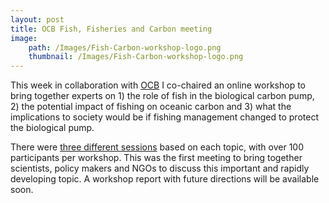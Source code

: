 ```yaml
---
layout: post
title: OCB Fish, Fisheries and Carbon meeting
image: 
    path: /Images/Fish-Carbon-workshop-logo.png
    thumbnail: /Images/Fish-Carbon-workshop-logo.png
---
```


This week in collaboration with  [OCB](https://https://www.us-ocb.org/) I co-chaired an online workshop to bring together experts on 1) the role of fish in the biological carbon pump, 2) the potential impact of fishing on oceanic carbon and 3) what the implications to society would be if fishing management changed to protect the biological pump. 


There were [three different sessions](https://www.us-ocb.org/fish-fisheries-and-carbon/) based on each topic, with over 100 participants per workshop. This was the first meeting to bring together scientists, policy makers and NGOs to discuss this important and rapidly developing topic. A workshop report with future directions will be available soon.

